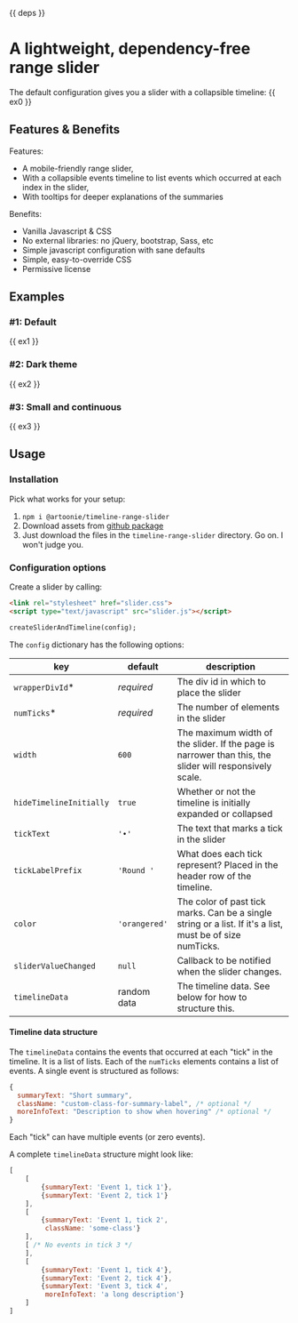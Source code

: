 {{ deps }}

# A lightweight, dependency-free range slider

The default configuration gives you a slider with a collapsible timeline:
{{ ex0 }}

## Features & Benefits
Features:
* A mobile-friendly range slider,
* With a collapsible events timeline to list events which occurred at each index in the slider,
* With tooltips for deeper explanations of the summaries

Benefits:
* Vanilla Javascript & CSS
* No external libraries: no jQuery, bootstrap, Sass, etc
* Simple javascript configuration with sane defaults
* Simple, easy-to-override CSS
* Permissive license

## Examples
### #1: Default
{{ ex1 }}

### #2: Dark theme
{{ ex2 }}

### #3: Small and continuous
{{ ex3 }}

## Usage

### Installation
Pick what works for your setup:
1. `npm i @artoonie/timeline-range-slider`
2. Download assets from [github package](https://github.com/artoonie/timeline-range-slider/packages/592040)
3. Just download the files in the `timeline-range-slider` directory. Go on. I won't judge you.

### Configuration options
Create a slider by calling:
```html
<link rel="stylesheet" href="slider.css">
<script type="text/javascript" src="slider.js"></script>

createSliderAndTimeline(config);
```

The `config` dictionary has the following options:

| key | default | description |
| --- | --- | --- |
| `wrapperDivId`* | _required_ | The div id in which to place the slider |
| `numTicks`* | _required_ | The number of elements in the slider |
| `width` | `600` | The maximum width of the slider. If the page is narrower than this, the slider will responsively scale. |
| `hideTimelineInitially` | `true` | Whether or not the timeline is initially expanded or collapsed |
| `tickText` | `'•'` | The text that marks a tick in the slider |
| `tickLabelPrefix` | `'Round '` | What does each tick represent? Placed in the header row of the timeline. |
| `color` | `'orangered'` | The color of past tick marks. Can be a single string or a list. If it's a list, must be of size numTicks. |
| `sliderValueChanged` | `null` | Callback to be notified when the slider changes. |
| `timelineData` | random data | The timeline data. See below for how to structure this. |

#### Timeline data structure
The `timelineData` contains the events that occurred at each "tick" in the timeline.
It is a list of lists. Each of the `numTicks` elements contains a list of events.
A single event is structured as follows:
```javascript
{
  summaryText: "Short summary",
  className: "custom-class-for-summary-label", /* optional */
  moreInfoText: "Description to show when hovering" /* optional */
}
```

Each "tick" can have multiple events (or zero events).

A complete `timelineData` structure might look like:
```javascript
[
    [
        {summaryText: 'Event 1, tick 1'},
        {summaryText: 'Event 2, tick 1'}
    ],
    [
        {summaryText: 'Event 1, tick 2',
         className: 'some-class'}
    ],
    [ /* No events in tick 3 */
    ],
    [
        {summaryText: 'Event 1, tick 4'},
        {summaryText: 'Event 2, tick 4'},
        {summaryText: 'Event 3, tick 4',
         moreInfoText: 'a long description'}
    ]
]
```
